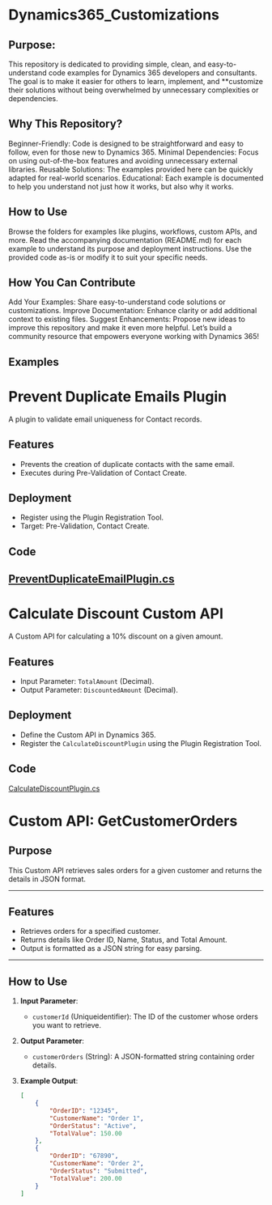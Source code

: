 # Dynamics365_Customizations

## Purpose:
This repository is dedicated to providing simple, clean, and easy-to-understand code examples for Dynamics 365 developers and consultants. 
The goal is to make it easier for others to learn, implement, and **customize their solutions without being overwhelmed by unnecessary complexities or dependencies.

## Why This Repository?
Beginner-Friendly: Code is designed to be straightforward and easy to follow, even for those new to Dynamics 365.
Minimal Dependencies: Focus on using out-of-the-box features and avoiding unnecessary external libraries.
Reusable Solutions: The examples provided here can be quickly adapted for real-world scenarios.
Educational: Each example is documented to help you understand not just how it works, but also why it works.


## How to Use
Browse the folders for examples like plugins, workflows, custom APIs, and more.
Read the accompanying documentation (README.md) for each example to understand its purpose and deployment instructions.
Use the provided code as-is or modify it to suit your specific needs.

## How You Can Contribute
Add Your Examples: Share easy-to-understand code solutions or customizations.
Improve Documentation: Enhance clarity or add additional context to existing files.
Suggest Enhancements: Propose new ideas to improve this repository and make it even more helpful.
Let’s build a community resource that empowers everyone working with Dynamics 365!

## Examples

# Prevent Duplicate Emails Plugin
A plugin to validate email uniqueness for Contact records.

## Features
- Prevents the creation of duplicate contacts with the same email.
- Executes during Pre-Validation of Contact Create.

## Deployment
- Register using the Plugin Registration Tool.
- Target: Pre-Validation, Contact Create.

## Code
[PreventDuplicateEmailPlugin.cs](PreventDuplicateEmailPlugin.cs)
-----------------------------------------------------------------------

# Calculate Discount Custom API
A Custom API for calculating a 10% discount on a given amount.

## Features
- Input Parameter: `TotalAmount` (Decimal).
- Output Parameter: `DiscountedAmount` (Decimal).

## Deployment
- Define the Custom API in Dynamics 365.
- Register the `CalculateDiscountPlugin` using the Plugin Registration Tool.

## Code
[CalculateDiscountPlugin.cs](CalculateDiscountPlugin.cs)

# **Custom API: GetCustomerOrders**

## **Purpose**
This Custom API retrieves sales orders for a given customer and returns the details in JSON format.

---

## **Features**
- Retrieves orders for a specified customer.
- Returns details like Order ID, Name, Status, and Total Amount.
- Output is formatted as a JSON string for easy parsing.

---

## **How to Use**
1. **Input Parameter**:  
   - `customerId` (Uniqueidentifier): The ID of the customer whose orders you want to retrieve.

2. **Output Parameter**:  
   - `customerOrders` (String): A JSON-formatted string containing order details.

3. **Example Output**:
   ```json
   [
       {
           "OrderID": "12345",
           "CustomerName": "Order 1",
           "OrderStatus": "Active",
           "TotalValue": 150.00
       },
       {
           "OrderID": "67890",
           "CustomerName": "Order 2",
           "OrderStatus": "Submitted",
           "TotalValue": 200.00
       }
   ]


